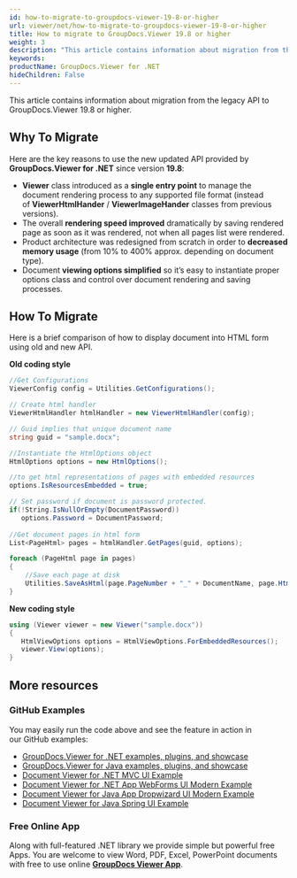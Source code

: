 ```yaml
---
id: how-to-migrate-to-groupdocs-viewer-19-8-or-higher
url: viewer/net/how-to-migrate-to-groupdocs-viewer-19-8-or-higher
title: How to migrate to GroupDocs.Viewer 19.8 or higher
weight: 3
description: "This article contains information about migration from the legacy API to GroupDocs.Viewer 19.8 or higher."
keywords: 
productName: GroupDocs.Viewer for .NET
hideChildren: False
---
```

This article contains information about migration from the legacy API to GroupDocs.Viewer 19.8 or higher.


## Why To Migrate

Here are the key reasons to use the new updated API provided by **GroupDocs.Viewer for .NET** since version **19.8**:
*   **Viewer** class introduced as a **single entry point** to manage the document rendering process to any supported file format (instead of **ViewerHtmlHander** / **ViewerImageHander** classes from previous versions).    
*   The overall **rendering speed improved** dramatically by saving rendered page as soon as it was rendered, not when all pages list were rendered.     
*   Product architecture was redesigned from scratch in order to **decreased memory usage** (from 10% to 400% approx. depending on document type).    
*   Document **viewing options simplified** so it’s easy to instantiate proper options class and control over document rendering and saving processes.       
    

## How To Migrate

Here is a brief comparison of how to display document into HTML form using old and new API.  

**Old coding style**

```csharp
//Get Configurations
ViewerConfig config = Utilities.GetConfigurations();

// Create html handler
ViewerHtmlHandler htmlHandler = new ViewerHtmlHandler(config);

// Guid implies that unique document name 
string guid = "sample.docx";

//Instantiate the HtmlOptions object
HtmlOptions options = new HtmlOptions();

//to get html representations of pages with embedded resources
options.IsResourcesEmbedded = true;

// Set password if document is password protected. 
if(!String.IsNullOrEmpty(DocumentPassword))
   options.Password = DocumentPassword;
            
//Get document pages in html form
List<PageHtml> pages = htmlHandler.GetPages(guid, options);

foreach (PageHtml page in pages)
{
    //Save each page at disk
    Utilities.SaveAsHtml(page.PageNumber + "_" + DocumentName, page.HtmlContent);
}
```

**New coding style**

```csharp
using (Viewer viewer = new Viewer("sample.docx"))
{
   HtmlViewOptions options = HtmlViewOptions.ForEmbeddedResources();
   viewer.View(options);
}
```

## More resources
### GitHub Examples
You may easily run the code above and see the feature in action in our GitHub examples:
*   [GroupDocs.Viewer for .NET examples, plugins, and showcase](https://github.com/groupdocs-viewer/GroupDocs.Viewer-for-.NET)    
*   [GroupDocs.Viewer for Java examples, plugins, and showcase](https://github.com/groupdocs-viewer/GroupDocs.Viewer-for-Java)    
*   [Document Viewer for .NET MVC UI Example](https://github.com/groupdocs-viewer/GroupDocs.Viewer-for-.NET-MVC)     
*   [Document Viewer for .NET App WebForms UI Modern Example](https://github.com/groupdocs-viewer/GroupDocs.Viewer-for-.NET-WebForms)    
*   [Document Viewer for Java App Dropwizard UI Modern Example](https://github.com/groupdocs-viewer/GroupDocs.Viewer-for-Java-Dropwizard)    
*   [Document Viewer for Java Spring UI Example](https://github.com/groupdocs-viewer/GroupDocs.Viewer-for-Java-Spring)

### Free Online App
Along with full-featured .NET library we provide simple but powerful free Apps.
You are welcome to view Word, PDF, Excel, PowerPoint documents with free to use online **[GroupDocs Viewer App](https://products.groupdocs.app/viewer)**.
